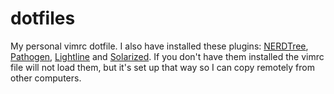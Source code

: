 # dotfiles
My personal vimrc dotfile.
I also have installed these plugins: [NERDTree](https://github.com/scrooloose/nerdtree), [Pathogen](https://github.com/tpope/vim-pathogen), [Lightline](https://github.com/itchyny/lightline.vim) and [Solarized](https://github.com/altercation/solarized).
If you don't have them installed the vimrc file will not load them, but it's set up that way so I can copy remotely from other computers.
